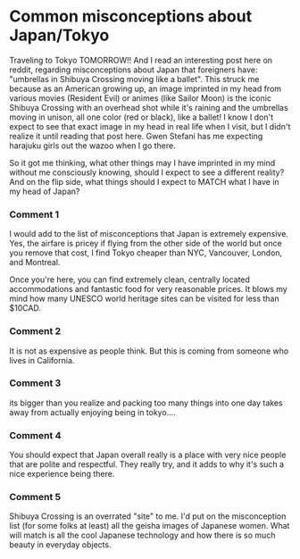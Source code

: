 # Common misconceptions about Japan/Tokyo

Traveling to Tokyo TOMORROW!! And I read an interesting post here on reddit, regarding misconceptions about Japan that foreigners have:  "umbrellas in Shibuya Crossing moving like a ballet". This struck me because as an American growing up, an image imprinted in my head from various movies (Resident Evil) or animes (like Sailor Moon) is the iconic Shibuya Crossing with an overhead shot while it's raining and the umbrellas moving in unison, all one color (red or black), like a ballet! I know I don't expect to see that exact image in my head in real life when I visit, but I didn't realize it until reading that post here. Gwen Stefani has me expecting harajuku girls out the wazoo when I go there. 

So it got me thinking, what other things may I have imprinted in my mind without me consciously knowing, should I expect to see a different reality? And on the flip side, what things should I expect to MATCH what I have in my head of Japan?

### Comment 1

I would add to the list of misconceptions that Japan is extremely expensive. Yes, the airfare is pricey if flying from the other side of the world but once you remove that cost, I find Tokyo cheaper than NYC, Vancouver, London, and Montreal.

Once you're here, you can find extremely clean, centrally located accommodations and fantastic food for very reasonable prices. It blows my mind how many UNESCO world heritage sites can be visited for less than $10CAD.

### Comment 2

It is not as expensive as people think. But this is coming from someone who lives in California.

### Comment 3

its bigger than you realize and packing too many things into one day takes away from actually enjoying being in tokyo….

### Comment 4

You should expect that Japan overall really is a place with very nice people that are polite and respectful. They really try, and it adds to why it's such a nice experience being there.

### Comment 5

Shibuya Crossing is an overrated "site" to me. I'd put on the misconception list (for some folks at least) all the geisha images of Japanese women. What will match is all the cool Japanese technology and how there is so much beauty in everyday objects.


